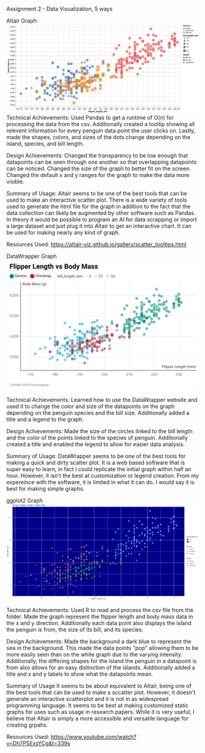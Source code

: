 Assignment 2 - Data Visualization, 5 ways</n></n>

Altair Graph:</n>
![Altair Graph](altair/altairGraph.png)</n>
Technical Achievements:</n>
Used Pandas to get a runtime of O(n) for processing the data from the csv. Additionally created a tooltip showing all relevent information for every penguin data point the user clicks on.
Lastly, made the shapes, colors, and sizes of the dots change depending on the island, species, and bill length.</n>

Design Achievements:</n>
Changed the transparency to be low enough that datapoints can be seen through one another so that overlapping datapoints can be noticed. Changed the size of the graph to better fit on the screen. Changed the default x and y ranges for the graph to make the data more visible.</n>

Summary of Usage:</n>
Altair seems to be one of the best tools that can be used to make an interactive scatter plot. There is a wide variety of tools used to generate the html file for the graph in addition to the fact that the data collection can likely be augmented by other software such as Pandas. In theory it would be possible to program an AI for data scrapping or import a large dataset and just plug it into Altair to get an interactive chart. It can be used for making nearly any kind of graph.


Resources Used:</n>
https://altair-viz.github.io/gallery/scatter_tooltips.html</n>

DataWrapper Graph</n>
![DataWrapper Graph](DataWrapper/DataWrapper%20Graph.png)</n>

Technical Achievements:</n>
Learned how to use the DataWrapper website and used it to change the color and size of the datapoints on the graph depending on the penguin species and the bill size. Additionally added a title and a legend to the graph.</n>

Design Achievements:</n>
Made the size of the circles linked to the bill length and the color of the points linked to the species of penguin. Additionally created a title and enabled the legend to allow for easier data analysis.

Summary of Usage:</n>
DataWrapper seems to be one of the best tools for making a quick and dirty scatter plot. It is a web based software that is super easy to learn, in fact I could replicate the initial graph within half an hour. However, it isn't the best at customization or legend creation. From my expereince with the software, it is limited in what it can do. I would say it is best for making simple graphs.

ggplot2 Graph</n>
![ggplot2 Graph](r-ggplot/ggplot2Graph.png)</n>

Technical Achievements:</n>
Used R to read and process the csv file from the folder. Made the graph represent the flipper length and body mass data in the x and y direction. Additionally each data point also displays the island the penguin is from, the size of its bill, and its species.</n>

Design Achievements:</n>
Made the background a dark blue to represent the sea in the background. This made the data points "pop" allowing them to be more easily seen than on the white graph due to the varying intensity. Additionally, the differing shapes for the island the penguin in a datapoint is from also allows for an easy distinction of the islands. Additionally added a title and x and y labels to show what the datapoints mean.</n>

Summary of Usage</n>
It seems to be about equivalent to Altair, being one of the best tools that can be used to make a sccatter plot. However, it doesn't generate an interactive scatterplot and it is not in as widespread programming language. It seems to be best at making customized static graphs for uses such as usage in research papers. While it is very useful, I believe that Altair is simply a more accessible and versatile language for creating grpahs.</n>

Resources Used:</n>
https://www.youtube.com/watch?v=Dh7P5ExsYCg&t=339s </n>






<!-- 
![penguins](https://github.com/cs4804-24c/a2-DataVis-5Ways/assets/412089/accc5680-3c77-4d29-9502-d3ff8cd922af)

# 02-DataVis-5ways

Assignment 2 - Data Visualization, 5 Ways  
===

Now that you have successfully made a "visualization" of shapes and lines using d3, your next assignment is to successfully make a *actual visualization*... 5 times. 

The goal of this project is to gain experience with as many data visualization libraries, languages, and tools as possible.

I have provided a small dataset about penguins, `penglings.csv`.
Each row contains a penguin observation and several variables about it, including bill length, flipper length, and more.

Your goal is to use 5 different tools to make the following chart:

![](img/ggplot2.png)

These features should be preserved as much as possible in your replication:

- Data positioning: it should be a upward-trending scatterplot as shown.  Flipper Length should be on the x-axis and Body Mass on the y-axis.
- Scales: Note the scales do not start at 0.
- Axis ticks and labels: both axes are labeled and there are tick marks at a reasonable interval, e.g 10, 20, 30, etc.
- Color mapping to species.
- Size mapping to Bill Length.
- Opacity of circles set to 0.8 or similar for a semi-transparent effect.

Other features are not required. This includes:

- The background grid.
- The legends.

Note that some software packages will make it **impossible** to perfectly preserve the above requirements. 
Be sure to note where these deviate as you reflect on what a tool is good for.

Improvements are also welcome as part of Technical and Design achievements.

Libraries, Tools, Languages
---

You are required to use 5 different tools or libraries.
Of the 5 tools, you must use at least 3 libraries (libraries require code of some kind).
This could be `Python, R, Javascript`, or `Java, Javascript, Matlab` or any other combination.
Dedicated tools (i.e. Excel) do not count towards the language requirement.

Otherwise, you should seek tools and libraries to fill out your 5.

Below are a few ideas. Do not limit yourself to this list!
There are new tools coming out every year and we may not have an exhaustive list of the latest and greatest.

Some may be difficult choices, like Matlab or SPSS, which require large installations, licenses, and occasionally difficult UIs.

I have marked a few that are strongly suggested.

- R + ggplot2 `<- definitely worth trying`
- Excel
- d3 `<- since the rest of the class uses this, we're requiring it`
- Altair `<- hugely popular python library. highly recommended `
- three.js `<- well, it's a 3d library. not really recommended, but could be interesting and fun`
- p5js `<- good for playing around. not really a chart lib`
- Tableau
- PowerBI
- Vega-lite <- `<- very interesting formal visualization model; might be the future of the field`
- Flourish <- `<- popular in recent years`
- DataWrapper <- `<- popular in recent years`
- GNUplot `<- the former CS department head uses this all the time :)`
- SAS/SPSS/Matlab

You may write everything from scratch, or start with demo programs from books or the web. 
If you do start with code that you found, please identify the source of the code in your README and, most importantly, make non-trivial changes to the code to make it your own so you really learn what you're doing. 

Tips
---

- If you're using d3, key to this assignment is knowing how to load data.
You will likely use the [`d3.json` or `d3.csv` functions](https://d3js.org/d3-dsv) to load the data you found.

**Beware that these functions are *asynchronous*, meaning it's possible to "build" an empty visualization before the data actually loads. Figuring out how to do this properly can be a major hiccup if you haven't used async functions before. If this means you, start part of this project early so you don't end up in a rush!**

- *For web languages like d3* Don't forget to run a local webserver when you're debugging.
See my a1 video or online tutorials for how to do this.
Being able to host a local webserver is an essential web development skill and very common in visualization design as well.

Readme Requirements
---

A good readme with screenshots and structured documentation is required for this project. 
It should be possible to scroll through your readme to get an overview of all the tools and visualizations you produced.

- Each visualization should start with a top-level heading (e.g. `# d3`)
- Each visualization should include a screenshot. Put these in an `img` folder and link through the readme (markdown command: `![caption](img/<imgname>)`.
- Write a paragraph for each visualization tool you use. What was easy? Difficult? Where could you see the tool being useful in the future? Did you have to use any hacks or data manipulation to get the right chart?

Other Requirements
---

0. Your code should be forked from the GitHub repo.
1. Place all code, Excel sheets, etcetera in a named folder. For example, `r-ggplot, matlab, mathematica, excel` and so on.
2. Your writeup (readme.md in the repo) should also contain the following:

- Description of the Technical achievements you attempted with this visualization.
  - Some ideas include interaction, such as mousing over to see more detail about the point selected.
- Description of the Design achievements you attempted with this visualization.
  - Some ideas include consistent color choice, font choice, element size (e.g. the size of the circles).

GitHub Details
---

- Fork the GitHub Repository. You now have a copy associated with your username.
- Make changes to fulfill the project requirements. 
- To submit, make a [Pull Request](https://help.github.com/articles/using-pull-requests/) on the original repository.

Grading
---

Grades on a 120 point scale. 
24 points will be based on your Technical and Design achievements, as explained in your readme. 

Make sure you include the files necessary to reproduce your plots.
You should structure these in folders if helpful.
We will choose some at random to run and test.

**NOTE: THE BELOW IS A SAMPLE ENTRY TO GET YOU STARTED ON YOUR README. YOU MAY DELETE THE ABOVE.**

# R + ggplot2 + R Markdown

R is a language primarily focused on statistical computing.
ggplot2 is a popular library for charting in R.
R Markdown is a document format that compiles to HTML or PDF and allows you to include the output of R code directly in the document.

To visualized the cars dataset, I made use of ggplot2's `geom_point()` layer, with aesthetics functions for the color and size.

While it takes time to find the correct documentation, these functions made the effort creating this chart minimal.

![ggplot2](img/ggplot2.png)

# d3...

(And so on...)


## Technical Achievements
- **Proved P=NP**: Using a combination of...
- **Solved AI Forever**: ...

### Design Achievements
- **Re-vamped Apple's Design Philosophy**: As demonstrated in my colorscheme... -->
